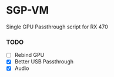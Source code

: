 # SGP-VM
Single GPU Passthrough script for RX 470

### TODO

- [ ] Rebind GPU
- [x] Better USB Passthrough
- [x] Audio
